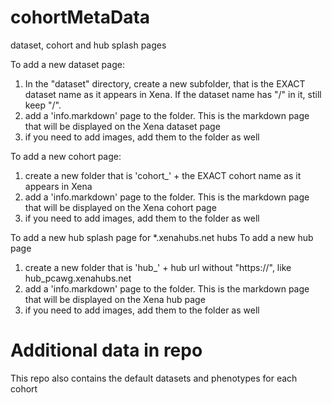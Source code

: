 # cohortMetaData
dataset, cohort and hub splash pages

To add a new dataset page:
1. In the "dataset" directory, create a new subfolder, that is the EXACT dataset name as it appears in Xena. If the dataset name has "/" in it, still keep "/".
2. add a 'info.markdown' page to the folder. This is the markdown page that will be displayed on the Xena dataset page
3. if you need to add images, add them to the folder as well

To add a new cohort page:
1. create a new folder that is 'cohort_' + the EXACT cohort name as it appears in Xena
2. add a 'info.markdown' page to the folder. This is the markdown page that will be displayed on the Xena cohort page
3. if you need to add images, add them to the folder as well

To add a new hub splash page for *.xenahubs.net hubs
To add a new hub page
1. create a new folder that is 'hub_' + hub url without "https://", like hub_pcawg.xenahubs.net 
2. add a 'info.markdown' page to the folder. This is the markdown page that will be displayed on the Xena hub page
3. if you need to add images, add them to the folder as well


# Additional data in repo
This repo also contains the default datasets and phenotypes for each cohort
